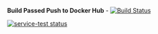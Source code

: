  **Build Passed  Push to Docker Hub** - [![Build Status](https://travis-ci.org/dwyl/esta.svg?branch=master)](https://travis-ci.org/dwyl/esta)

  <a href="https://circleci.com/gh/badges/daily-tests">
        <img src="https://img.shields.io/badge/Docker-2CA5E0?style=for-the-badge&logo=docker&logoColor=white"
            alt="service-test status"></a>
